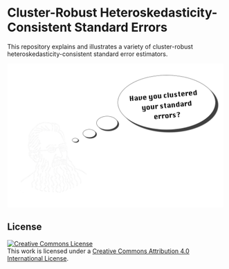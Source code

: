# Cluster-Robust  Heteroskedasticity-Consistent Standard Errors

This repository explains and illustrates a variety of cluster-robust heteroskedasticity-consistent standard error estimators.

<img src="pictures/banner.png" width="500">

## License

<a rel="license" href="http://creativecommons.org/licenses/by/4.0/"><img alt="Creative Commons License" style="border-width:0" src="https://i.creativecommons.org/l/by/4.0/88x31.png" /></a><br />This work is licensed under a <a rel="license" href="http://creativecommons.org/licenses/by/4.0/">Creative Commons Attribution 4.0 International License</a>.
